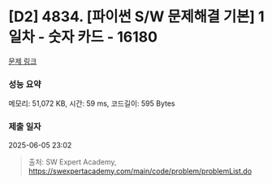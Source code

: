 # [D2] 4834. [파이썬 S/W 문제해결 기본] 1일차 - 숫자 카드 - 16180 

[문제 링크](https://swexpertacademy.com/main/code/problem/problemDetail.do?contestProbId=AYYPdof62mIDFARc) 

### 성능 요약

메모리: 51,072 KB, 시간: 59 ms, 코드길이: 595 Bytes

### 제출 일자

2025-06-05 23:02



> 출처: SW Expert Academy, https://swexpertacademy.com/main/code/problem/problemList.do